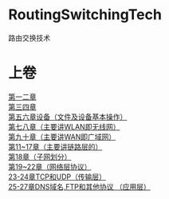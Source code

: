 # RoutingSwitchingTech
路由交换技术
# 上卷
[第一二章](https://github.com/RaguelFoReveR/RoutingSwitchingTech/issues/1)</br>
[第三四章](https://github.com/RaguelFoReveR/RoutingSwitchingTech/issues/2)</br>
[第五六章设备（文件及设备基本操作）](https://github.com/RaguelFoReveR/RoutingSwitchingTech/issues/3)</br>
[第七八章（主要讲WLAN即无线网）](https://github.com/RaguelFoReveR/RoutingSwitchingTech/issues/4)</br>
[第九十章（主要讲WAN即广域网）](https://github.com/RaguelFoReveR/RoutingSwitchingTech/issues/5)</br>
[第11~17章（主要讲链路层的）](https://github.com/RaguelFoReveR/RoutingSwitchingTech/issues/6)</br>
[第18章（子网划分）](https://github.com/RaguelFoReveR/RoutingSwitchingTech/issues/7)</br>
[第19~22章（网络层协议）](https://github.com/RaguelFoReveR/RoutingSwitchingTech/issues/8)</br>
[23-24章TCP和UDP（传输层）](https://github.com/RaguelFoReveR/RoutingSwitchingTech/issues/9)</br>
[25-27章DNS域名,FTP和其他协议
（应用层）](https://github.com/RaguelFoReveR/RoutingSwitchingTech/issues/10)</br>
